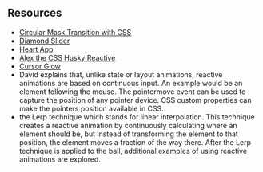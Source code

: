 ## Resources

- [Circular Mask Transition with CSS](https://codepen.io/team/keyframers/pen/jRaLgX)
- [Diamond Slider](https://codepen.io/team/keyframers/pen/ExWGGpX)
- [Heart App](https://codepen.io/davidkpiano/pen/mroaxP)
- [Alex the CSS Husky Reactive](https://codepen.io/davidkpiano/pen/aNKxeo)
- [Cursor Glow](https://codepen.io/davidkpiano/pen/gOoNZNe)
- David explains that, unlike state or layout animations, reactive animations are based on continuous input. An example would be an element following the mouse. The pointermove event can be used to capture the position of any pointer device. CSS custom properties can make the pointers position available in CSS.
-  the Lerp technique which stands for linear interpolation. This technique creates a reactive animation by continuously calculating where an element should be, but instead of transforming the element to that position, the element moves a fraction of the way there. After the Lerp technique is applied to the ball, additional examples of using reactive animations are explored.
